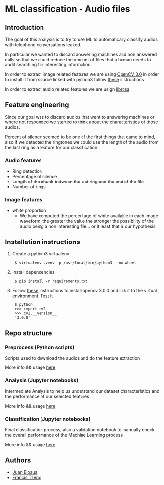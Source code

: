 ML classification - Audio files
===============================

## Introduction

The goal of this analysis is to try to use ML to automatically classify audios with telephone conversations leaked.

In particular we wanted to discard answering machines and non answered calls so that we could reduce the amount of files that a human needs to audit searching for interesting information.

In order to extract image related features we are using [OpenCV 3.0][cv] in order to
install it from source linked with python3 follow [these][cvpy] instructions

In order to extract audio related features we are usign [librosa][librosa]

## Feature engineering 

Since our goal was to discard audios that went to answering machines or where not responded we started to think about the characteristics of those audios.

Percent of silence seemed to be one of the first things that came to mind, also if we detected the ringtones we could use the length of the audio from the last ring as a feature for our classification.

### Audio features 
- Ring detection
- Percentage of silence
- Length of the chunk between the last ring and the end of the file
- Number of rings

### Image features
* white proportion
    * We have computed the percentage of white available in each image waveform, the greater the value the stronger the possibility of the audio being a non interesting file... or it least that is our hypothesis

## Installation instructions

1. Create a python3 virtualenv

        $ virtualenv .venv -p /usr/local/bin/python3 --no-wheel

2. Install dependencies

        $ pip install -r requirements.txt

3. Follow [these][cvpy] instructions to install opencv 3.0.0 and link it to the virtual environment. Test it

        $ python
        >>> import cv2
        >>> cv2.__version__
        '3.0.0'

## Repo structure

### Preprocess (Python scripts)

Scripts used to download the audios and do the feature extraction

More info && usage [here](preprocess/README.md)

### Analysis (Jupyter notebooks)

Intermediate Analysis to help us understand our dataset characteristics and the performance of our selected features

More info && usage [here](analysis/README.md)

### Classification (Jupyter notebooks)

Final classification process, also a validation notebook to manually check the overall performance of the Machine Learning process. 

More info && usage [here](classification/README.md)

## Authors
* [Juan Elosua](https://twitter.com/jjelosua)
* [Francis Tzeng](https://twitter.com/frnsys)

[cv]: http://opencv.org/
[cvpy]: http://www.pyimagesearch.com/2015/06/29/install-opencv-3-0-and-python-3-4-on-osx/
[librosa]: https://github.com/bmcfee/librosa